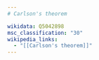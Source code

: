 ```yaml
---
# Carlson's theorem

wikidata: Q5042898
msc_classification: "30"
wikipedia_links:
  - "[[Carlson's theorem]]"
---
```


